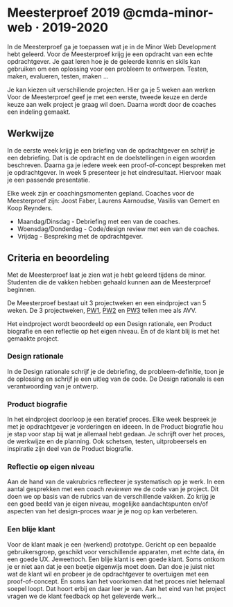 # Meesterproef 2019 @cmda-minor-web · 2019-2020

In de Meesterproef ga je toepassen wat je in de Minor Web Development hebt geleerd. 
Voor de Meesterproef krijg je een opdracht van een echte opdrachtgever. 
Je gaat leren hoe je de geleerde kennis en skils kan gebruiken om een oplossing voor een probleem te ontwerpen. Testen, maken, evalueren, testen, maken ...

Je kan kiezen uit verschillende projecten. Hier ga je 5 weken aan werken
Voor de Meesterproef geef je met een eerste, tweede keuze en derde keuze aan welk project je graag wil doen. Daarna wordt door de coaches een indeling gemaakt.  

## Werkwijze

In de eerste week krijg je een briefing van de opdrachtgever en schrijf je een debriefing. 
Dat is de opdracht en de doelstellingen in eigen woorden beschreven. 
Daarna ga je iedere week een proof-of-concept bespreken met je opdrachtgever. 
In week 5 presenteer je het eindresultaat. 
Hiervoor maak je een passende presentatie.

Elke week zijn er coachingsmomenten gepland. 
Coaches voor de Meesterproef zijn: Joost Faber, Laurens Aarnoudse, Vasilis van Gemert en Koop Reynders.

- Maandag/Dinsdag - Debriefing met een van de coaches.
- Woensdag/Donderdag - Code/design review met een van de coaches.
- Vrijdag - Bespreking met de opdrachtgever.


## Criteria en beoordeling

Met de Meesterproef laat je zien wat je hebt geleerd tijdens de minor. 
Studenten die de vakken hebben gehaald kunnen aan de Meesterproef beginnen.

De Meesterproef bestaat uit 3 projectweken en een eindproject van 5 weken. 
De 3 projectweken, 
[PW1](https://github.com/cmda-minor-web/project-1-1920), 
[PW2](https://github.com/cmda-minor-web/project-2-1920) en 
[PW3](https://github.com/cmda-minor-web/project-3-1920) tellen mee als AVV.

Het eindproject wordt beoordeeld op een Design rationale, een Product biografie en een reflectie op het eigen niveau. 
Én of de klant blij is met het gemaakte project.

### Design rationale
In de Design rationale schrijf je de debriefing, de probleem-definitie, toon je de oplossing en schrijf je een uitleg van de code. 
De Design rationale is een verantwoording van je ontwerp.

### Product biografie
In het eindproject doorloop je een iteratief proces. 
Elke week bespreek je met je opdrachtgever je vorderingen en ideeen. 
In de Product biografie hou je stap voor stap bij wat je allemaal hebt gedaan. 
Je schrijft over het proces, de werkwijze en de planning. 
Ook schetsen, testen, uitprobeersels en inspiratie zijn deel van de Product biografie.

### Reflectie op eigen niveau
Aan de hand van de vakrubrics reflecteer je systematisch op je werk. 
In een aantal gesprekken met een coach _reviewen_ we de code van je project. 
Dit doen we op basis van de rubrics van de verschillende vakken. 
Zo krijg je een goed beeld van je eigen niveau, mogelijke aandachtspunten en/of aspecten van het design-proces waar je je nog op kan verbeteren.

### Een blije klant
Voor de klant maak je een (werkend) prototype. Gericht op een bepaalde gebruikersgroep, geschikt voor verschillende apparaten, met echte data, én een goede UX. 
Jeweettoch. 
Een blije klant is een goede klant. 
Soms ontkom je er niet aan dat je een beetje eigenwijs moet doen. 
Dan doe je juist niet wat de klant wil en probeer je de opdrachtgever te overtuigen met een proof-of-concept. 
En soms kan het voorkomen dat het proces niet helemaal soepel loopt. 
Dat hoort erbij en daar leer je van.
Aan het eind van het project vragen we de klant feedback op het geleverde werk... 

<!-- Add a link to your live demo in Github Pages 🌐-->

<!-- ☝️ replace this description with a description of your own work -->

<!-- replace the code in the /docs folder with your own, so you can showcase your work with GitHub Pages 🌍 -->

<!-- Add a nice poster image here at the end of the week, showing off your shiny frontend 📸 -->

<!-- Maybe a table of contents here? 📚 -->

<!-- How about a section that describes how to install this project? 🤓 -->

<!-- ...but how does one use this project? What are its features 🤔 -->

<!-- Maybe a checklist of done stuff and stuff still on your wishlist? ✅ -->

<!-- How about a license here? 📜 (or is it a licence?) 🤷 -->
